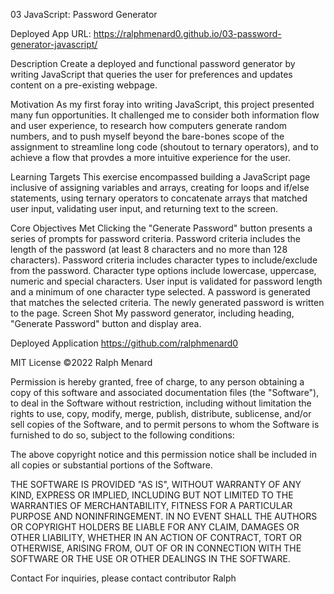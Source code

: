 03 JavaScript: Password Generator

Deployed App URL:
https://ralphmenard0.github.io/03-password-generator-javascript/

Description
Create a deployed and functional password generator by writing JavaScript that queries the user for preferences and updates content on a pre-existing webpage.

Motivation
As my first foray into writing JavaScript, this project presented many fun opportunities. It challenged me to consider both information flow and user experience, to research how computers generate random numbers, and to push myself beyond the bare-bones scope of the assignment to streamline long code (shoutout to ternary operators), and to achieve a flow that provdes a more intuitive experience for the user.

Learning Targets
This exercise encompassed building a JavaScript page inclusive of assigning variables and arrays, creating for loops and if/else statements, using ternary operators to concatenate arrays that matched user input, validating user input, and returning text to the screen.

Core Objectives Met
Clicking the "Generate Password" button presents a series of prompts for password criteria.
Password criteria includes the length of the password (at least 8 characters and no more than 128 characters).
Password criteria includes character types to include/exclude from the password.
Character type options include lowercase, uppercase, numeric and special characters.
User input is validated for password length and a minimum of one character type selected.
A password is generated that matches the selected criteria.
The newly generated password is written to the page.
Screen Shot
My password generator, including heading, "Generate Password" button and display area.

Deployed Application
https://github.com/ralphmenard0

MIT License
©2022 Ralph Menard

Permission is hereby granted, free of charge, to any person obtaining a copy of this software and associated documentation files (the "Software"), to deal in the Software without restriction, including without limitation the rights to use, copy, modify, merge, publish, distribute, sublicense, and/or sell copies of the Software, and to permit persons to whom the Software is furnished to do so, subject to the following conditions:

The above copyright notice and this permission notice shall be included in all copies or substantial portions of the Software.

THE SOFTWARE IS PROVIDED "AS IS", WITHOUT WARRANTY OF ANY KIND, EXPRESS OR IMPLIED, INCLUDING BUT NOT LIMITED TO THE WARRANTIES OF MERCHANTABILITY, FITNESS FOR A PARTICULAR PURPOSE AND NONINFRINGEMENT. IN NO EVENT SHALL THE AUTHORS OR COPYRIGHT HOLDERS BE LIABLE FOR ANY CLAIM, DAMAGES OR OTHER LIABILITY, WHETHER IN AN ACTION OF CONTRACT, TORT OR OTHERWISE, ARISING FROM, OUT OF OR IN CONNECTION WITH THE SOFTWARE OR THE USE OR OTHER DEALINGS IN THE SOFTWARE.

Contact
For inquiries, please contact contributor Ralph
